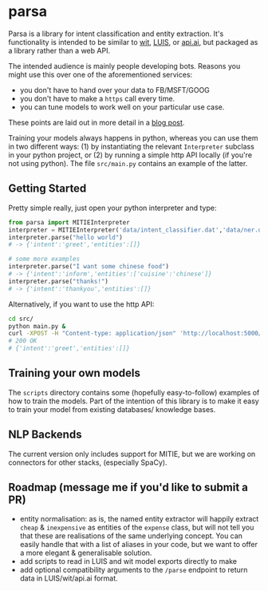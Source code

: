 # parsa

Parsa is a library for intent classification and entity extraction. It's functionality is intended to be similar to [wit](https://wit.ai), [LUIS](https://luis.ai), or [api.ai](https://api.ai), but packaged as a library rather than a web API. 

The intended audience is mainly people developing bots. Reasons you might use this over one of the aforementioned services: 
- you don't have to hand over your data to FB/MSFT/GOOG
- you don't have to make a `https` call every time.
- you can tune models to work well on your particular use case.

These points are laid out in more detail in a [blog post](https://medium.com/lastmile-conversations/do-it-yourself-nlp-for-bot-developers-2e2da2817f3d).

Training your models always happens in python, whereas you can use them in two different ways: (1) by instantiating the relevant `Interpreter` subclass in your python project, or (2) by running a simple http API locally (if you're not using python). The file `src/main.py` contains an example of the latter.

 
## Getting Started

Pretty simple really, just open your python interpreter and type:
```python
from parsa import MITIEInterpreter
interpreter = MITIEInterpreter('data/intent_classifier.dat','data/ner.dat','data/total_word_feature_extractor.dat')
interpreter.parse("hello world")
# -> {'intent':'greet','entities':[]}

# some more examples
interpreter.parse("I want some chinese food")
# -> {'intent':'inform','entities':['cuisine':'chinese']}
interpreter.parse("thanks!")
# -> {'intent':'thankyou','entities':[]}
```

Alternatively, if you want to use the http API:

```bash
cd src/
python main.py &
curl -XPOST -H "Content-type: application/json" 'http://localhost:5000/parse' -d '{"text":"hello world"}'
# 200 OK 
# {'intent':'greet','entities':[]}
```

## Training your own models
The `scripts` directory contains some (hopefully easy-to-follow) examples of how to train the models. 
Part of the intention of this library is to make it easy to train your model from existing databases/ knowledge bases. 


## NLP Backends
The current version only includes support for MITIE, but we are working on connectors for other stacks, (especially SpaCy).


## Roadmap (message me if you'd like to submit a PR)
- entity normalisation: as is, the named entity extractor will happily extract `cheap` & `inexpensive` as entities of the `expense` class, but will not tell you that these are realisations of the same underlying concept. You can easily handle that with a list of aliases in your code, but we want to offer a more elegant & generalisable solution.
- add scripts to read in LUIS and wit model exports directly to make 
- add optional compatibility arguments to the `/parse` endpoint to return data in LUIS/wit/api.ai format. 
